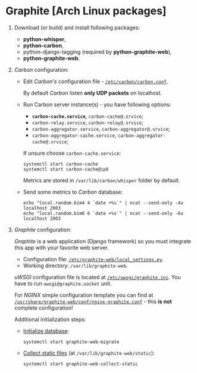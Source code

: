 # Graphite [Arch Linux packages]

1. Download (or build) and install following packages:

   * **python-whisper**,
   * **python-carbon**,
   * python-django-tagging (required by **python-graphite-web**),
   * **python-graphite-web**.

1. *Carbon* configuration:

   * Edit *Carbon's* configuration file - [`/etc/carbon/carbon.conf`](python-carbon/carbon.conf).
   
     By default *Carbon* listen **only UDP packets** on localhost.
     
   * Run Carbon server instance(s) - you have following options:
   
     - **`carbon-cache.service`**, `carbon-cache@.srvice`;
     - `carbon-relay.service`, `carbon-relay@.srvice`;
     - `carbon-aggregator.service`, `carbon-aggregator@.srvice`;
     - `carbon-aggregator-cache.service`, `carbon-aggregator-cache@.srvice`;
     
     If unsure choose `carbon-cache.service`:
     ~~~~
     systemctl start carbon-cache
     systemctl start carbon-cache@ip6
     ~~~~
     
     Metrics are stored in `/var/lib/carbon/whisper` folder by default.
     
   * Send some metrics to *Carbon* database:
  
     ~~~
     echo "local.random.bim4 4 `date +%s`" | ncat --send-only -4u localhost 2003
     echo "local.random.bim6 6 `date +%s`" | ncat --send-only -6u localhost 2003
     ~~~
1. *Graphite* configuration:

   *Graphite* is a web application (Django framework) so you must integrate this app with your favorite web server.
   
   - Configuration file: [`/etc/graphite-web/local_settings.py`](python-graphite-web/local_settings.py).
   - Working directory: `/var/lib/graphite-web`.
   
   *uWSGI* configuration file is located at
   [`/etc/uwsgi/graphite.ini`](python-graphite-web/uwsgi-graphite.ini). You have to run `uwsgi@graphite.socket` unit.
   
   For *NGINX* simple configuration template you can find at
   [`/usr/share/graphite-web/conf/nginx-graphite.conf`](python-graphite-web/nginx-graphite.conf) -
   this **is not** complete configuration!
   
   Additional initialization steps:
   
   * [Initialize database](python-graphite-web/graphite-web-migrate.service):
     ~~~
     systemctl start graphite-web-migrate
     ~~~
   * [Collect static files](python-graphite-web/graphite-web-collect-static.service) (at `/var/lib/graphite-web/static`):
     ~~~
     systemctl start graphite-web-collect-static
     ~~~
   

